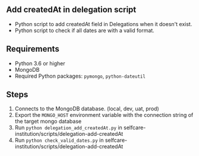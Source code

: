## Add createdAt in delegation script

- Python script to add createdAt field in Delegations when it doesn't exist.
- Python script to check if all dates are with a valid format.

## Requirements

- Python 3.6 or higher
- MongoDB
- Required Python packages: `pymongo`, `python-dateutil`

## Steps

1. Connects to the MongoDB database. (local, dev, uat, prod)
2. Export the `MONGO_HOST` environment variable with the connection string of the target mongo database
3. Run `python delegation_add_createdAt.py` in selfcare-institution/scripts/delegation-add-createdAt
4. Run `python check_valid_dates.py` in selfcare-institution/scripts/delegation-add-createdAt


